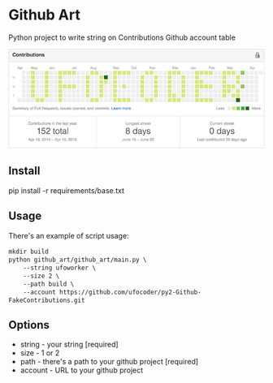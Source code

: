 Github Art
==========

Python project to write string on Contributions Github account table

![Github Contributions](docs/contributions.png)

Install
------
pip install -r requirements/base.txt


Usage
-----

There's an example of script usage:

```
mkdir build
python github_art/github_art/main.py \
    --string ufoworker \
    --size 2 \
    --path build \
    --account https://github.com/ufocoder/py2-Github-FakeContributions.git
```

Options
-------

* string - your string [required]
* size - 1 or 2
* path - there's a path to your github project [required]
* account - URL to your github project